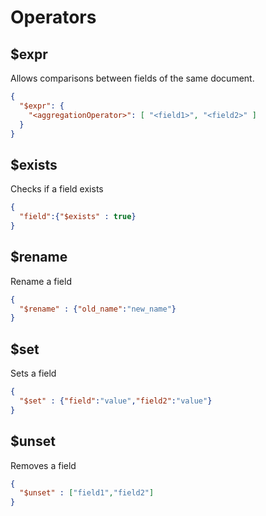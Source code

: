 # Operators

## $expr

Allows comparisons between fields of the same document.

```json
{
  "$expr": {
    "<aggregationOperator>": [ "<field1>", "<field2>" ]
  }
}
```

## $exists

Checks if a field exists

```json
{
  "field":{"$exists" : true}
}
```

## $rename

Rename a field

```json
{
  "$rename" : {"old_name":"new_name"}
}
```

## $set

Sets a field

```json
{
  "$set" : {"field":"value","field2":"value"}
}
```

## $unset

Removes a field

```json
{
  "$unset" : ["field1","field2"]
}
```
